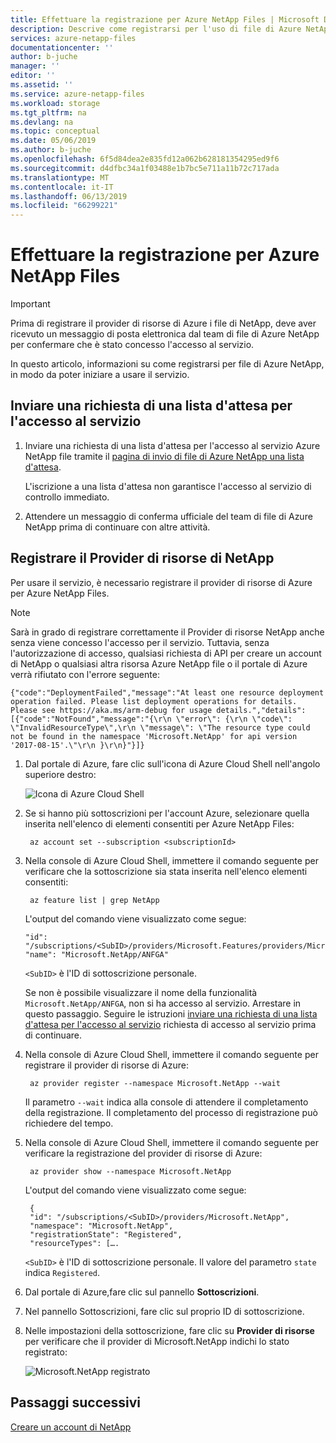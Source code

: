 ```yaml
---
title: Effettuare la registrazione per Azure NetApp Files | Microsoft Docs
description: Descrive come registrarsi per l'uso di file di Azure NetApp.
services: azure-netapp-files
documentationcenter: ''
author: b-juche
manager: ''
editor: ''
ms.assetid: ''
ms.service: azure-netapp-files
ms.workload: storage
ms.tgt_pltfrm: na
ms.devlang: na
ms.topic: conceptual
ms.date: 05/06/2019
ms.author: b-juche
ms.openlocfilehash: 6f5d84dea2e835fd12a062b628181354295ed9f6
ms.sourcegitcommit: d4dfbc34a1f03488e1b7bc5e711a11b72c717ada
ms.translationtype: MT
ms.contentlocale: it-IT
ms.lasthandoff: 06/13/2019
ms.locfileid: "66299221"
---
```

# <a name="register-for-azure-netapp-files"></a>Effettuare la registrazione per Azure NetApp Files

> [!IMPORTANT] 
> Prima di registrare il provider di risorse di Azure i file di NetApp, deve aver ricevuto un messaggio di posta elettronica dal team di file di Azure NetApp per confermare che è stato concesso l'accesso al servizio. 

In questo articolo, informazioni su come registrarsi per file di Azure NetApp, in modo da poter iniziare a usare il servizio.

## <a name="waitlist"></a>Inviare una richiesta di una lista d'attesa per l'accesso al servizio

1. Inviare una richiesta di una lista d'attesa per l'accesso al servizio Azure NetApp file tramite il [pagina di invio di file di Azure NetApp una lista d'attesa](https://forms.office.com/Pages/ResponsePage.aspx?id=v4j5cvGGr0GRqy180BHbR8cq17Xv9yVBtRCSlcD_gdVUNUpUWEpLNERIM1NOVzA5MzczQ0dQR1ZTSS4u). 

    L'iscrizione a una lista d'attesa non garantisce l'accesso al servizio di controllo immediato. 

2. Attendere un messaggio di conferma ufficiale del team di file di Azure NetApp prima di continuare con altre attività. 

## <a name="resource-provider"></a>Registrare il Provider di risorse di NetApp

Per usare il servizio, è necessario registrare il provider di risorse di Azure per Azure NetApp Files.

> [!NOTE] 
> Sarà in grado di registrare correttamente il Provider di risorse NetApp anche senza viene concesso l'accesso per il servizio. Tuttavia, senza l'autorizzazione di accesso, qualsiasi richiesta di API per creare un account di NetApp o qualsiasi altra risorsa Azure NetApp file o il portale di Azure verrà rifiutato con l'errore seguente:  
>
> `{"code":"DeploymentFailed","message":"At least one resource deployment operation failed. Please list deployment operations for details. Please see https://aka.ms/arm-debug for usage details.","details":[{"code":"NotFound","message":"{\r\n \"error\": {\r\n \"code\": \"InvalidResourceType\",\r\n \"message\": \"The resource type could not be found in the namespace 'Microsoft.NetApp' for api version '2017-08-15'.\"\r\n }\r\n}"}]}`


1. Dal portale di Azure, fare clic sull'icona di Azure Cloud Shell nell'angolo superiore destro:

      ![Icona di Azure Cloud Shell](../media/azure-netapp-files/azure-netapp-files-azure-cloud-shell.png)

2. Se si hanno più sottoscrizioni per l'account Azure, selezionare quella inserita nell'elenco di elementi consentiti per Azure NetApp Files:
    
        az account set --subscription <subscriptionId>

3. Nella console di Azure Cloud Shell, immettere il comando seguente per verificare che la sottoscrizione sia stata inserita nell'elenco elementi consentiti:
    
        az feature list | grep NetApp

   L'output del comando viene visualizzato come segue:
   
       "id": "/subscriptions/<SubID>/providers/Microsoft.Features/providers/Microsoft.NetApp/features/ANFGA",  
       "name": "Microsoft.NetApp/ANFGA" 
       
   `<SubID>` è l'ID di sottoscrizione personale.

    Se non è possibile visualizzare il nome della funzionalità `Microsoft.NetApp/ANFGA`, non si ha accesso al servizio. Arrestare in questo passaggio. Seguire le istruzioni [inviare una richiesta di una lista d'attesa per l'accesso al servizio](#waitlist) richiesta di accesso al servizio prima di continuare. 

4. Nella console di Azure Cloud Shell, immettere il comando seguente per registrare il provider di risorse di Azure: 
    
        az provider register --namespace Microsoft.NetApp --wait

   Il parametro `--wait` indica alla console di attendere il completamento della registrazione. Il completamento del processo di registrazione può richiedere del tempo.

5. Nella console di Azure Cloud Shell, immettere il comando seguente per verificare la registrazione del provider di risorse di Azure: 
    
        az provider show --namespace Microsoft.NetApp

   L'output del comando viene visualizzato come segue:
   
        {
        "id": "/subscriptions/<SubID>/providers/Microsoft.NetApp",
        "namespace": "Microsoft.NetApp", 
        "registrationState": "Registered", 
        "resourceTypes": […. 

   `<SubID>` è l'ID di sottoscrizione personale.  Il valore del parametro `state` indica `Registered`.

6. Dal portale di Azure,fare clic sul pannello **Sottoscrizioni**.
7. Nel pannello Sottoscrizioni, fare clic sul proprio ID di sottoscrizione. 
8. Nelle impostazioni della sottoscrizione, fare clic su **Provider di risorse** per verificare che il provider di Microsoft.NetApp indichi lo stato registrato: 

      ![Microsoft.NetApp registrato](../media/azure-netapp-files/azure-netapp-files-registered-resource-providers.png)


## <a name="next-steps"></a>Passaggi successivi

[Creare un account di NetApp](azure-netapp-files-create-netapp-account.md)